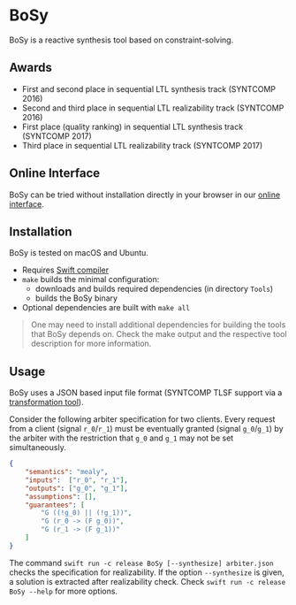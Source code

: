 # BoSy

BoSy is a reactive synthesis tool based on constraint-solving.


## Awards

* First and second place in sequential LTL synthesis track (SYNTCOMP 2016)
* Second and third place in sequential LTL realizability track (SYNTCOMP 2016)
* First place (quality ranking) in sequential LTL synthesis track (SYNTCOMP 2017)
* Third place in sequential LTL realizability track (SYNTCOMP 2017)

## Online Interface

BoSy can be tried without installation directly in your browser in our [online interface](https://www.react.uni-saarland.de/tools/online/BoSy/).

## Installation

BoSy is tested on macOS and Ubuntu.

* Requires [Swift compiler](https://swift.org/download)
* `make` builds the minimal configuration:
	*  downloads and builds required dependencies (in directory `Tools`)
	*  builds the BoSy binary
* Optional dependencies are built with `make all`

> One may need to install additional dependencies for building the tools that BoSy depends on. Check the make output and the respective tool description for more information.


## Usage

BoSy uses a JSON based input file format (SYNTCOMP TLSF support via a [transformation tool](https://github.com/reactive-systems/syfco)).

Consider the following arbiter specification for two clients.
Every request from a client (signal `r_0`/`r_1`) must be eventually granted (signal `g_0`/`g_1`) by the arbiter with the restriction that `g_0` and `g_1` may not be set simultaneously.

```json
{
	"semantics": "mealy",
	"inputs":  ["r_0", "r_1"],
	"outputs": ["g_0", "g_1"],
	"assumptions": [],
	"guarantees": [
		"G ((!g_0) || (!g_1))",
		"G (r_0 -> (F g_0))",
		"G (r_1 -> (F g_1))"
	]
}
```

The command `swift run -c release BoSy [--synthesize] arbiter.json` checks the specification for realizability.
If the option `--synthesize` is given, a solution is extracted after realizability check.
Check `swift run -c release BoSy --help` for more options.

